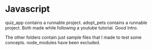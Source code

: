 # Javascript

quiz_app contains a runnable project.
adopt_pets contains a runnable project. Both made while following a youtube tutorial. Good Intro.

The other folders contain just sample files that I made to test some concepts.
node_modules have been excluded.
